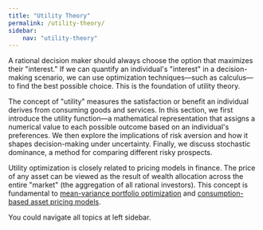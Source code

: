 ```yaml
---
title: "Utility Theory"
permalink: /utility-theory/
sidebar:
    nav: "utility-theory"
---
```

A rational decision maker should always choose the option that maximizes their "interest." If we can quantify an individual's "interest" in a decision-making scenario, we can use optimization techniques—such as calculus—to find the best possible choice. This is the foundation of utility theory.

The concept of "utility" measures the satisfaction or benefit an individual derives from consuming goods and services. In this section, we first introduce the utility function—a mathematical representation that assigns a numerical value to each possible outcome based on an individual's preferences. We then explore the implications of risk aversion and how it shapes decision-making under uncertainty. Finally, we discuss stochastic dominance, a method for comparing different risky prospects.

Utility optimization is closely related to pricing models in finance. The price of any asset can be viewed as the result of wealth allocation across the entire "market" (the aggregation of all rational investors). This concept is fundamental to [mean-variance portfolio optimization](https://bagelquant.com/mean-variance) and [consumption-based asset pricing models](https://bagelquant.com/consumption-based-pricing).

You could navigate all topics at left sidebar.
